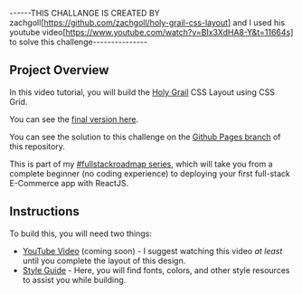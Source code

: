 ------THIS CHALLANGE IS CREATED BY zachgoll[https://github.com/zachgoll/holy-grail-css-layout] and I used his youtube video[https://www.youtube.com/watch?v=BIx3XdHA8-Y&t=11664s] to solve this challenge---------------

## Project Overview

In this video tutorial, you will build the [Holy Grail](https://en.wikipedia.org/wiki/Holy_grail_(web_design)) CSS Layout using CSS Grid.

You can see the [final version here](https://zachgoll.github.io/holy-grail-css-layout/).

You can see the solution to this challenge on the [Github Pages branch](https://github.com/zachgoll/holy-grail-css-layout/tree/gh-pages) of this repository.

This is part of my [#fullstackroadmap series](https://www.zachgollwitzer.com/posts/2021/fullstack-developer-series/introduction/), which will take you from a complete beginner (no coding experience) to deploying your first full-stack E-Commerce app with ReactJS.

## Instructions

To build this, you will need two things:

- [YouTube Video]() (coming soon) - I suggest watching this video _at least_ until you complete the layout of this design.
- [Style Guide](./style-guide.md) - Here, you will find fonts, colors, and other style resources to assist you while building.
